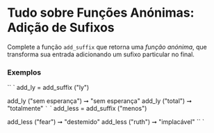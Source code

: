 # Tudo sobre Funções Anónimas: Adição de Sufixos

Complete a função `add_suffix` que retorna uma *função anónima*, que transforma sua entrada adicionando um sufixo particular no final.

### Exemplos

`` `
add_ly = add_suffix ("ly")

add_ly ("sem esperança") ➞ "sem esperança"
add_ly ("total") ➞ "totalmente"
`` `
`` `
add_less = add_suffix ("menos")

add_less ("fear") ➞ "destemido"
add_less ("ruth") ➞ "implacável"
`` `